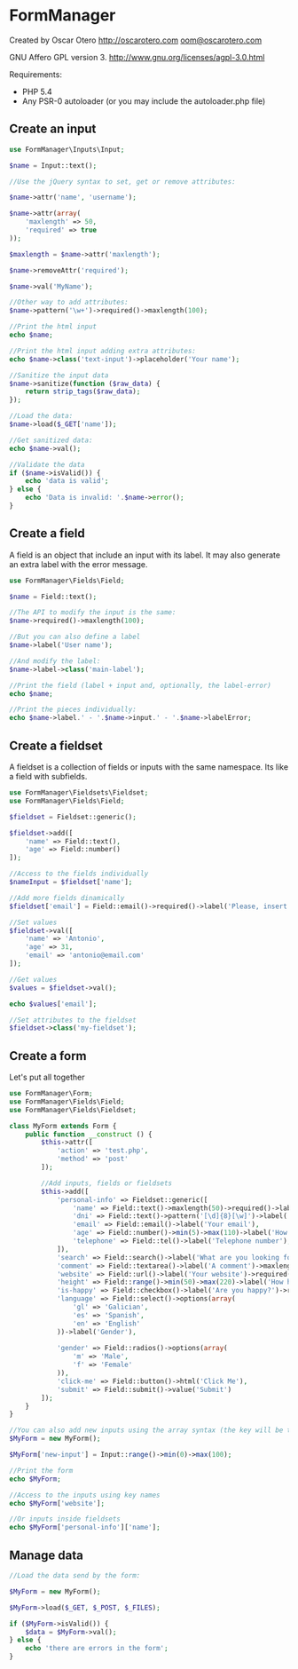 FormManager
===========

Created by Oscar Otero <http://oscarotero.com> <oom@oscarotero.com>

GNU Affero GPL version 3. http://www.gnu.org/licenses/agpl-3.0.html

Requirements:

* PHP 5.4
* Any PSR-0 autoloader (or you may include the autoloader.php file)


Create an input
---------------

```php
use FormManager\Inputs\Input;

$name = Input::text();

//Use the jQuery syntax to set, get or remove attributes:

$name->attr('name', 'username');

$name->attr(array(
	'maxlength' => 50,
	'required' => true
));

$maxlength = $name->attr('maxlength');

$name->removeAttr('required');

$name->val('MyName');

//Other way to add attributes:
$name->pattern('\w+')->required()->maxlength(100);

//Print the html input
echo $name;

//Print the html input adding extra attributes:
echo $name->class('text-input')->placeholder('Your name');

//Sanitize the input data
$name->sanitize(function ($raw_data) {
	return strip_tags($raw_data);
});

//Load the data:
$name->load($_GET['name']);

//Get sanitized data:
echo $name->val();

//Validate the data
if ($name->isValid()) {
	echo 'data is valid';
} else {
	echo 'Data is invalid: '.$name->error();
}
```

Create a field
--------------

A field is an object that include an input with its label. It may also generate an extra label with the error message.

```php
use FormManager\Fields\Field;

$name = Field::text();

//The API to modify the input is the same:
$name->required()->maxlength(100);

//But you can also define a label
$name->label('User name');

//And modify the label:
$name->label->class('main-label');

//Print the field (label + input and, optionally, the label-error)
echo $name;

//Print the pieces individually:
echo $name->label.' - '.$name->input.' - '.$name->labelError;
```

Create a fieldset
-----------------

A fieldset is a collection of fields or inputs with the same namespace. Its like a field with subfields.

```php
use FormManager\Fieldsets\Fieldset;
use FormManager\Fields\Field;

$fieldset = Fieldset::generic();

$fieldset->add([
	'name' => Field::text(),
	'age' => Field::number()
]);

//Access to the fields individually
$nameInput = $fieldset['name'];

//Add more fields dinamically
$fieldset['email'] = Field::email()->required()->label('Please, insert your email here');

//Set values
$fieldset->val([
	'name' => 'Antonio',
	'age' => 31,
	'email' => 'antonio@email.com'
]);

//Get values
$values = $fieldset->val();

echo $values['email'];

//Set attributes to the fieldset
$fieldset->class('my-fieldset');
```


Create a form
-------------

Let's put all together

```php
use FormManager\Form;
use FormManager\Fields\Field;
use FormManager\Fields\Fieldset;

class MyForm extends Form {
	public function __construct () {
		$this->attr([
			'action' => 'test.php',
			'method' => 'post'
		]);

		//Add inputs, fields or fieldsets
		$this->add([
			'personal-info' => Fieldset::generic([
				'name' => Field::text()->maxlength(50)->required()->label('Your name'),
				'dni' => Field::text()->pattern('[\d]{8}[\w]')->label('DNI'),
				'email' => Field::email()->label('Your email'),
				'age' => Field::number()->min(5)->max(110)->label('How old are you?'),
				'telephone' => Field::tel()->label('Telephone number'),
			]),
			'search' => Field::search()->label('What are you looking for?'),
			'comment' => Field::textarea()->label('A comment')->maxlength(30),
			'website' => Field::url()->label('Your website')->required(),
			'height' => Field::range()->min(50)->max(220)->label('How height are you?'),
			'is-happy' => Field::checkbox()->label('Are you happy?')->required(),
			'language' => Field::select()->options(array(
				'gl' => 'Galician',
				'es' => 'Spanish',
				'en' => 'English'
			))->label('Gender'),
			
			'gender' => Field::radios()->options(array(
				'm' => 'Male',
				'f' => 'Female'
			)),
            'click-me' => Field::button()->html('Click Me'),
            'submit' => Field::submit()->value('Submit')
		]);
	}
}

//You can also add new inputs using the array syntax (the key will be the input name):
$MyForm = new MyForm();

$MyForm['new-input'] = Input::range()->min(0)->max(100);

//Print the form
echo $MyForm;

//Access to the inputs using key names
echo $MyForm['website'];

//Or inputs inside fieldsets
echo $MyForm['personal-info']['name'];
```


Manage data
-----------

```php
//Load the data send by the form:

$MyForm = new MyForm();

$MyForm->load($_GET, $_POST, $_FILES);

if ($MyForm->isValid()) {
	$data = $MyForm->val();
} else {
	echo 'there are errors in the form';
}
```
